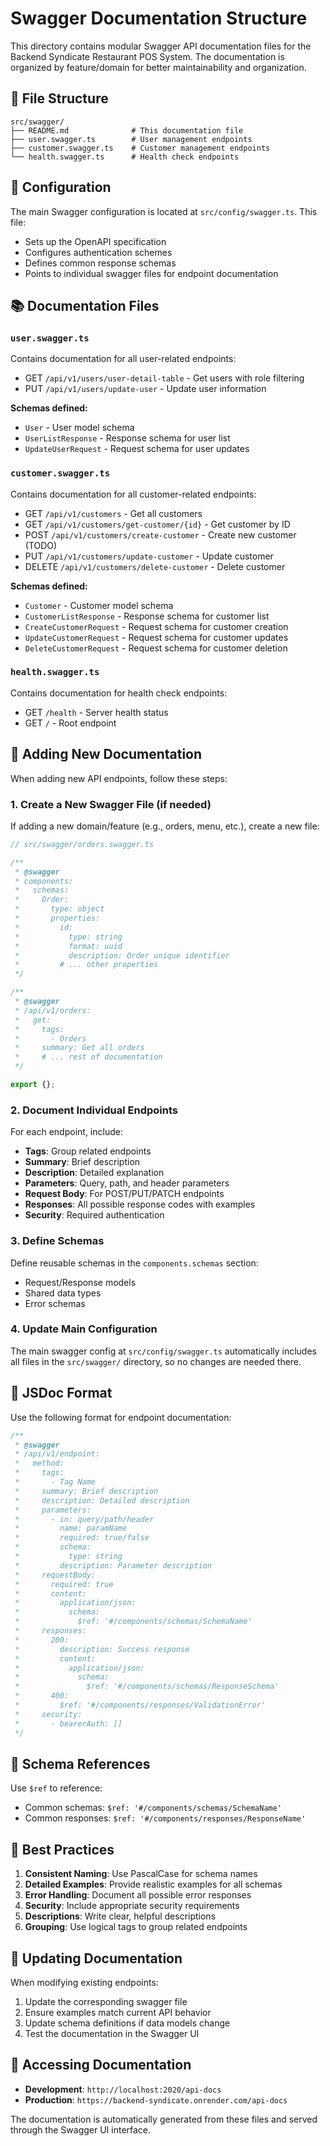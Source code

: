 # Swagger Documentation Structure

This directory contains modular Swagger API documentation files for the Backend Syndicate Restaurant POS System. The documentation is organized by feature/domain for better maintainability and organization.

## 📁 File Structure

```
src/swagger/
├── README.md              # This documentation file
├── user.swagger.ts        # User management endpoints
├── customer.swagger.ts    # Customer management endpoints
└── health.swagger.ts      # Health check endpoints
```

## 🔧 Configuration

The main Swagger configuration is located at `src/config/swagger.ts`. This file:
- Sets up the OpenAPI specification
- Configures authentication schemes
- Defines common response schemas
- Points to individual swagger files for endpoint documentation

## 📚 Documentation Files

### `user.swagger.ts`
Contains documentation for all user-related endpoints:
- GET `/api/v1/users/user-detail-table` - Get users with role filtering
- PUT `/api/v1/users/update-user` - Update user information

**Schemas defined:**
- `User` - User model schema
- `UserListResponse` - Response schema for user list
- `UpdateUserRequest` - Request schema for user updates

### `customer.swagger.ts`
Contains documentation for all customer-related endpoints:
- GET `/api/v1/customers` - Get all customers
- GET `/api/v1/customers/get-customer/{id}` - Get customer by ID
- POST `/api/v1/customers/create-customer` - Create new customer (TODO)
- PUT `/api/v1/customers/update-customer` - Update customer
- DELETE `/api/v1/customers/delete-customer` - Delete customer

**Schemas defined:**
- `Customer` - Customer model schema
- `CustomerListResponse` - Response schema for customer list
- `CreateCustomerRequest` - Request schema for customer creation
- `UpdateCustomerRequest` - Request schema for customer updates
- `DeleteCustomerRequest` - Request schema for customer deletion

### `health.swagger.ts`
Contains documentation for health check endpoints:
- GET `/health` - Server health status
- GET `/` - Root endpoint

## 🚀 Adding New Documentation

When adding new API endpoints, follow these steps:

### 1. Create a New Swagger File (if needed)

If adding a new domain/feature (e.g., orders, menu, etc.), create a new file:

```typescript
// src/swagger/orders.swagger.ts

/**
 * @swagger
 * components:
 *   schemas:
 *     Order:
 *       type: object
 *       properties:
 *         id:
 *           type: string
 *           format: uuid
 *           description: Order unique identifier
 *         # ... other properties
 */

/**
 * @swagger
 * /api/v1/orders:
 *   get:
 *     tags:
 *       - Orders
 *     summary: Get all orders
 *     # ... rest of documentation
 */

export {};
```

### 2. Document Individual Endpoints

For each endpoint, include:
- **Tags**: Group related endpoints
- **Summary**: Brief description
- **Description**: Detailed explanation
- **Parameters**: Query, path, and header parameters
- **Request Body**: For POST/PUT/PATCH endpoints
- **Responses**: All possible response codes with examples
- **Security**: Required authentication

### 3. Define Schemas

Define reusable schemas in the `components.schemas` section:
- Request/Response models
- Shared data types
- Error schemas

### 4. Update Main Configuration

The main swagger config at `src/config/swagger.ts` automatically includes all files in the `src/swagger/` directory, so no changes are needed there.

## 📝 JSDoc Format

Use the following format for endpoint documentation:

```typescript
/**
 * @swagger
 * /api/v1/endpoint:
 *   method:
 *     tags:
 *       - Tag Name
 *     summary: Brief description
 *     description: Detailed description
 *     parameters:
 *       - in: query/path/header
 *         name: paramName
 *         required: true/false
 *         schema:
 *           type: string
 *         description: Parameter description
 *     requestBody:
 *       required: true
 *       content:
 *         application/json:
 *           schema:
 *             $ref: '#/components/schemas/SchemaName'
 *     responses:
 *       200:
 *         description: Success response
 *         content:
 *           application/json:
 *             schema:
 *               $ref: '#/components/schemas/ResponseSchema'
 *       400:
 *         $ref: '#/components/responses/ValidationError'
 *     security:
 *       - bearerAuth: []
 */
```

## 🔗 Schema References

Use `$ref` to reference:
- Common schemas: `$ref: '#/components/schemas/SchemaName'`
- Common responses: `$ref: '#/components/responses/ResponseName'`

## 🎯 Best Practices

1. **Consistent Naming**: Use PascalCase for schema names
2. **Detailed Examples**: Provide realistic examples for all schemas
3. **Error Handling**: Document all possible error responses
4. **Security**: Include appropriate security requirements
5. **Descriptions**: Write clear, helpful descriptions
6. **Grouping**: Use logical tags to group related endpoints

## 🔄 Updating Documentation

When modifying existing endpoints:
1. Update the corresponding swagger file
2. Ensure examples match current API behavior
3. Update schema definitions if data models change
4. Test the documentation in the Swagger UI

## 📍 Accessing Documentation

- **Development**: `http://localhost:2020/api-docs`
- **Production**: `https://backend-syndicate.onrender.com/api-docs`

The documentation is automatically generated from these files and served through the Swagger UI interface. 